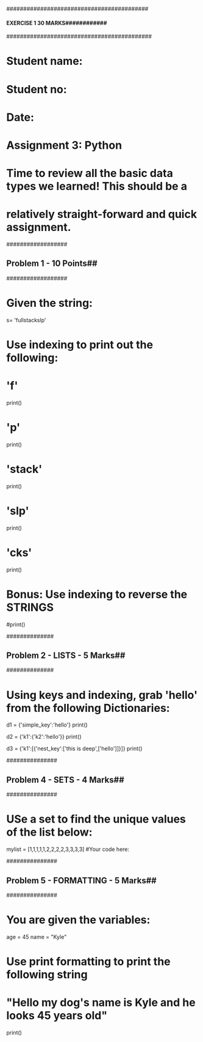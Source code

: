 ########################################## 
####  EXERCISE 1 30 MARKS############ 
########################################### 
# 
# Student name:  
# Student no:  
# Date:  
# Assignment 3: Python 
# 
 
# Time to review all the basic data types we learned! This should be a 
# relatively straight-forward and quick assignment. 
 
################## 
## Problem 1 - 10 Points## 
################## 
 
 
# Given the string: 
s= 'fullstackslp' 
 
 
# Use indexing to print out the following: 
# 'f' 
print() 
 
 
# 'p' 
print() 
 
 
# 'stack' 
print() 
 
 
# 'slp' 
print() 
 
 
# 'cks' 
print() 
 
 
# Bonus: Use indexing to reverse the STRINGS 
#print() 
 
 
############## 
## Problem 2 - LISTS - 5 Marks## 
############## 
 
 
# Using keys and indexing, grab 'hello' from the following Dictionaries: 
 
 
d1 = {'simple_key':'hello'} 
print() 
 
 
d2 = {'k1':{'k2':'hello'}} 
print() 
 
 
d3 = {'k1':[{'nest_key':['this is deep',['hello']]}]} 
print() 
 
 
############### 
## Problem 4 - SETS - 4 Marks## 
############### 
 
# USe a set to find the unique values of the list below: 
 
mylist = [1,1,1,1,1,2,2,2,2,3,3,3,3] 
#Your code here: 
 
############### 
## Problem 5 - FORMATTING - 5 Marks## 
############### 
 
 
# You are given the variables: 
age = 45 
name = "Kyle" 
# Use print formatting to print the following string 
# "Hello my dog's name is Kyle and he looks 45 years old" 
print() 